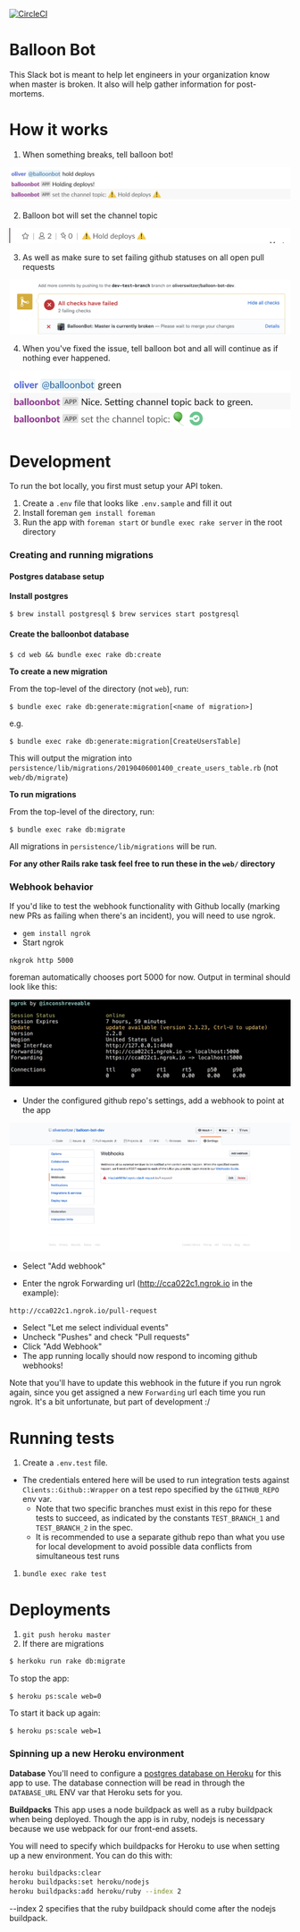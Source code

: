 [![CircleCI](https://circleci.com/gh/oliverswitzer/balloon-bot.svg?style=shield)](https://circleci.com/gh/oliverswitzer/balloon-bot)

# Balloon Bot

This Slack bot is meant to help let engineers in your organization know when master is broken. It also will help gather information for post-mortems.

# How it works

1. When something breaks, tell balloon bot!

![Hold deployments example](images/hold-deploys.png)

2. Balloon bot will set the channel topic

![Set the channel topic](images/channel-topic.png)

3. As well as make sure to set failing github statuses on all open pull requests

![It sets github status on all open pull requests](images/pr-status.png)

4. When you've fixed the issue, tell balloon bot and all will continue as if nothing ever happened.

![You can resume deployments too!](images/back-to-green.png)

# Development

To run the bot locally, you first must setup your API token. 

1. Create a `.env` file that looks like `.env.sample` and fill it out
1. Install foreman `gem install foreman`
1. Run the app with `foreman start` or `bundle exec rake server` in the root directory

### Creating and running migrations

#### Postgres database setup

**Install postgres**

`$ brew install postgresql`
`$ brew services start postgresql`

#### Create the balloonbot database

`$ cd web && bundle exec rake db:create`

**To create a new migration**

From the top-level of the directory (not `web`), run:

`$ bundle exec rake db:generate:migration[<name of migration>]`

e.g.

`$ bundle exec rake db:generate:migration[CreateUsersTable]`

This will output the migration into `persistence/lib/migrations/20190406001400_create_users_table.rb` (not `web/db/migrate`)

**To run migrations**

From the top-level of the directory, run:

`$ bundle exec rake db:migrate`

All migrations in `persistence/lib/migrations` will be run.

**For any other Rails rake task feel free to run these in the `web/` directory**

### Webhook behavior

If you'd like to test the webhook functionality with Github locally (marking new PRs as failing when there's an incident), you will need to use ngrok.

* `gem install ngrok`
* Start ngrok 

`nkgrok http 5000` 

foreman automatically chooses port 5000 for now. Output in terminal should look like this: 

![ngrok_how_to!](images/ngrok.png)

* Under the configured github repo's settings, add a webhook to point at the app
 
![github_webhooks!](images/github-webhooks.png)

* Select "Add webhook"

* Enter the ngrok Forwarding url (http://cca022c1.ngrok.io in the example):

`http://cca022c1.ngrok.io/pull-request`

* Select "Let me select individual events"
* Uncheck "Pushes" and check "Pull requests"
* Click "Add Webhook"
* The app running locally should now respond to incoming github webhooks!

Note that you'll have to update this webhook in the future if you run ngrok again, since you get assigned a new `Forwarding` url each time you run ngrok. It's a bit unfortunate, but part of development :/

# Running tests

1. Create a `.env.test` file. 
- The credentials entered here will be used to run integration tests against `Clients::Github::Wrapper` on a test repo
specified by the `GITHUB_REPO` env var. 
    - Note that two specific branches must exist in this repo for these tests to succeed, as indicated by the constants
    `TEST_BRANCH_1` and `TEST_BRANCH_2` in the spec.
    - It is recommended to use a separate github repo than what you use for local development
    to avoid possible data conflicts from simultaneous test runs 

1. `bundle exec rake test`

# Deployments

1. `git push heroku master`
2. If there are migrations

```bash
$ herkoku run rake db:migrate
```

To stop the app:

`$ heroku ps:scale web=0`

To start it back up again:

`$ heroku ps:scale web=1`

### Spinning up a new Heroku environment

**Database**
You'll need to configure a [postgres database on Heroku](https://www.heroku.com/postgres) for this app to use. The database connection
will be read in through the `DATABASE_URL` ENV var that Heroku sets for you.

**Buildpacks**
This app uses a node buildpack as well as a ruby buildpack when being deployed. Though the app is in ruby, nodejs
is necessary because we use webpack for our front-end assets.

You will need to specify which buildpacks for Heroku to use when setting up a new environment. 
You can do this with:

```bash
heroku buildpacks:clear
heroku buildpacks:set heroku/nodejs
heroku buildpacks:add heroku/ruby --index 2
```

--index 2 specifies that the ruby buildpack should come after the nodejs buildpack.
